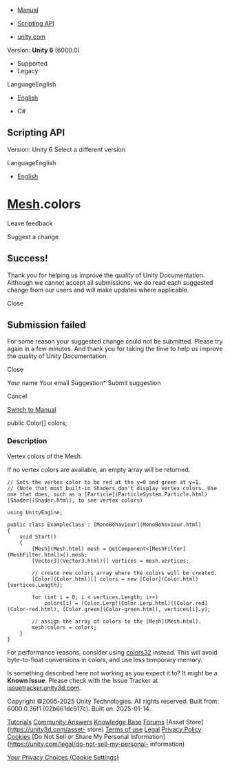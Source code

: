 [ ]()

  * [Manual](../Manual/index.html)
  * [Scripting API](../ScriptReference/index.html)

  * [unity.com](https://unity.com/)

Version: **Unity 6** (6000.0)

  * Supported
  * Legacy

LanguageEnglish

  * [English]()

  * C#

[ ](https://docs.unity3d.com)

## Scripting API

Version: Unity 6 Select a different version

LanguageEnglish

  * [English]()

#  [Mesh](Mesh.html).colors

Leave feedback

Suggest a change

## Success!

Thank you for helping us improve the quality of Unity Documentation. Although
we cannot accept all submissions, we do read each suggested change from our
users and will make updates where applicable.

Close

## Submission failed

For some reason your suggested change could not be submitted. Please <a>try
again</a> in a few minutes. And thank you for taking the time to help us
improve the quality of Unity Documentation.

Close

Your name Your email Suggestion* Submit suggestion

Cancel

[Switch to Manual](../Manual/class-Mesh.html "Go to Mesh Component in the
Manual")

public Color[] colors;

### Description

Vertex colors of the Mesh.

If no vertex colors are available, an empty array will be returned.

    
    
    // Sets the vertex color to be red at the y=0 and green at y=1.
    // (Note that most built-in Shaders don't display vertex colors. Use one that does, such as a [Particle](ParticleSystem.Particle.html) [Shader](Shader.html), to see vertex colors)  
      
    using UnityEngine;  
      
    public class ExampleClass : [MonoBehaviour](MonoBehaviour.html)
    {
        void Start()
        {
            [Mesh](Mesh.html) mesh = GetComponent<[MeshFilter](MeshFilter.html)>().mesh;
            [Vector3](Vector3.html)[] vertices = mesh.vertices;  
      
            // create new colors array where the colors will be created.
            [Color](Color.html)[] colors = new [Color](Color.html)[vertices.Length];  
      
            for (int i = 0; i < vertices.Length; i++)
                colors[i] = [Color.Lerp](Color.Lerp.html)([Color.red](Color-red.html), [Color.green](Color-green.html), vertices[i].y);  
      
            // assign the array of colors to the [Mesh](Mesh.html).
            mesh.colors = colors;
        }
    }
    

For performance reasons, consider using [colors32](Mesh-colors32.html)
instead. This will avoid byte-to-float conversions in colors, and use less
temporary memory.

Is something described here not working as you expect it to? It might be a
**Known Issue**. Please check with the Issue Tracker at
[issuetracker.unity3d.com](https://issuetracker.unity3d.com).

Copyright ©2005-2025 Unity Technologies. All rights reserved. Built from:
6000.0.36f1 (02b661dc617c). Built on: 2025-01-14.

[Tutorials](https://unity3d.com/learn) [Community
Answers](https://answers.unity3d.com) [Knowledge
Base](https://support.unity3d.com/hc/en-us)
[Forums](https://forum.unity3d.com) [Asset Store](https://unity3d.com/asset-
store) [Terms of use](https://docs.unity3d.com/Manual/TermsOfUse.html)
[Legal](https://unity.com/legal) [Privacy
Policy](https://unity.com/legal/privacy-policy)
[Cookies](https://unity.com/legal/cookie-policy) [Do Not Sell or Share My
Personal Information](https://unity.com/legal/do-not-sell-my-personal-
information)

[Your Privacy Choices (Cookie Settings)](javascript:void\(0\);)

